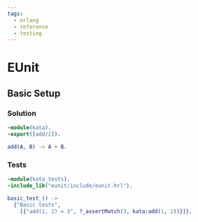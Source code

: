 ```yaml
---
tags:
  - erlang
  - reference
  - testing
---
```


# EUnit

## Basic Setup

### Solution

```erlang
-module(kata).
-export([add/2]).

add(A, B) -> A + B.
```

### Tests

```erlang
-module(kata_tests).
-include_lib("eunit/include/eunit.hrl").

basic_test_() ->
  {"Basic tests",
    [{"add(1, 2) = 3", ?_assertMatch(3, kata:add(1, 2))}]}.
```

<!--
TODO: Finish this reference
TODO: Add tutorial and link to it
TODO: Add any recipes and link to them
-->
